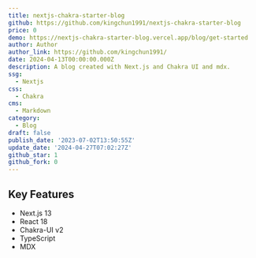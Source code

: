 ```yaml
---
title: nextjs-chakra-starter-blog
github: https://github.com/kingchun1991/nextjs-chakra-starter-blog
price: 0
demo: https://nextjs-chakra-starter-blog.vercel.app/blog/get-started
author: Author
author_link: https://github.com/kingchun1991/
date: 2024-04-13T00:00:00.000Z
description: A blog created with Next.js and Chakra UI and mdx.
ssg:
  - Nextjs
css:
  - Chakra
cms:
  - Markdown
category:
  - Blog
draft: false
publish_date: '2023-07-02T13:50:55Z'
update_date: '2024-04-27T07:02:27Z'
github_star: 1
github_fork: 0
---
```


## Key Features

- Next.js 13
- React 18
- Chakra-UI v2
- TypeScript
- MDX
